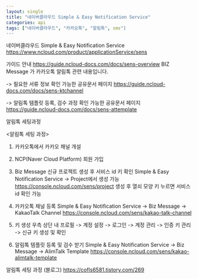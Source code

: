 ```yaml
---
layout: single
title: "네이버클라우드 Simple & Easy Notification Service"
categories: api
tags: ["네이버클라우드", "카카오톡", "알림톡", sms"]
---
```


네이버클라우드 Simple & Easy Notification Service
https://www.ncloud.com/product/applicationService/sens

가이드 안내
https://guide.ncloud-docs.com/docs/sens-overview
BIZ Message 가 카카오톡 알림톡 관련 내용입니다.

-> 필요한 서류 정보 확인 가능한 공유문서 페이지
https://guide.ncloud-docs.com/docs/sens-ktchannel

-> 알림톡 템플릿 등록, 검수 과정 확인 가능한 공유문서 페이지
https://guide.ncloud-docs.com/docs/sens-attemplate

알림톡 세팅과정

<알림톡 세팅 과정>

1. 카카오톡에서 카카오 채널 개설

2. NCP(Naver Cloud Platform) 회원 가입

3. Biz Message 신규 프로젝트 생성 후 서비스 id 키 확인
   Simple & Easy Notification Service -> Project에서 생성 가능
   https://console.ncloud.com/sens/project
   생성 후 열쇠 모양 키 누르면 서비스 id 확인 가능

4. 카카오톡 채널 등록
   Simple & Easy Notification Service -> Biz Message -> KakaoTalk Channel
   https://console.ncloud.com/sens/kakao-talk-channel

5. 키 생성
   우측 상단 내 프로필 -> 계정 설정 -> 로그인 -> 계정 관리 -> 인증 키 관리 -> 신규 키 생성 및 확인

6. 알림톡 템플릿 등록 및 검수 받기
   Simple & Easy Notification Service -> Biz Message -> AlimTalk Template
   https://console.ncloud.com/sens/kakao-alimtalk-template

알림톡 세팅 과정 (블로그)
https://cofls6581.tistory.com/269
